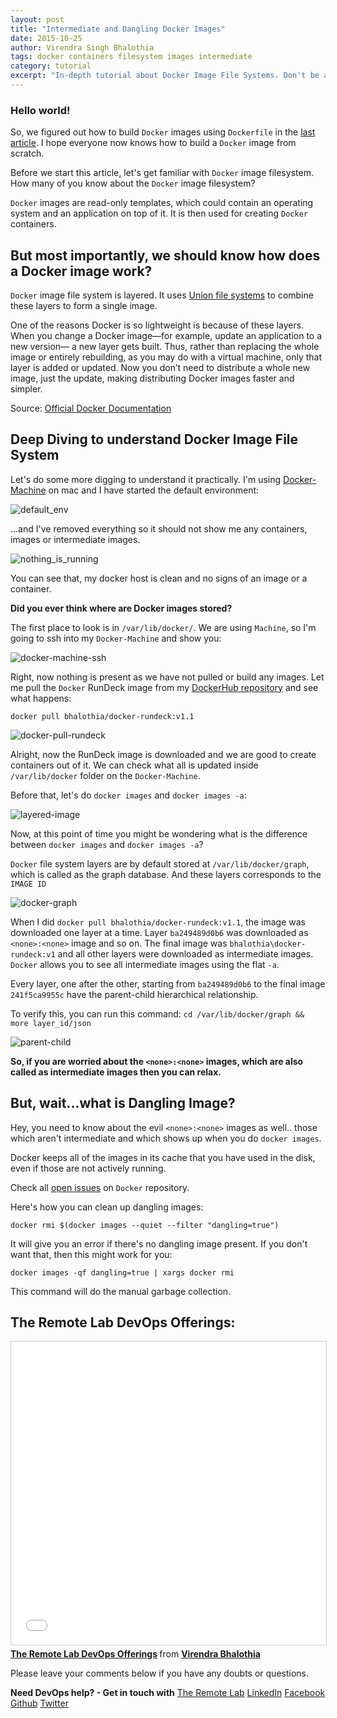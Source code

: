 ```yaml
---
layout: post
title: "Intermediate and Dangling Docker Images"
date: 2015-10-25
author: Virendra Singh Bhalothia
tags: docker containers filesystem images intermediate
category: tutorial
excerpt: "In-depth tutorial about Docker Image File Systems. Don't be afraid of Docker &lt;none&gt;:&lt;none&gt; images. Not all that is black is charcoal."
---
```


### Hello world!

So, we figured out how to build `Docker` images using `Dockerfile` in the [last article][6]. I hope everyone now knows how to build a `Docker` image from scratch.

Before we start this article, let's get familiar with `Docker` image filesystem. How many of you know about the `Docker` image filesystem?

`Docker` images are read-only templates, which could contain an operating system and an application on top of it. It is then used for creating `Docker` containers.

## But most importantly, we should know how does a Docker image work?

`Docker` image file system is layered. It uses [Union file systems][7] to combine these layers to form a single image.

One of the reasons Docker is so lightweight is because of these layers. When you change a Docker image—for example, update an application to a new version— a new layer gets built. Thus, rather than replacing the whole image or entirely rebuilding, as you may do with a virtual machine, only that layer is added or updated. Now you don’t need to distribute a whole new image, just the update, making distributing Docker images faster and simpler.

Source: [Official Docker Documentation][8]

## Deep Diving to understand Docker Image File System


Let's do some more digging to understand it practically. I'm using [Docker-Machine][9] on mac and I have started the default environment:  

![default_env][10]

...and I've removed everything so it should not show me any containers, images or intermediate images.

![nothing_is_running][11]

You can see that, my docker host is clean and no signs of an image or a container.


**Did you ever think where are Docker images stored?**

The first place to look is in `/var/lib/docker/`. We are using `Machine`, so I'm going to ssh into my `Docker-Machine` and show you:

![docker-machine-ssh][12]

Right, now nothing is present as we have not pulled or build any images. Let me pull the `Docker` RunDeck image from my [DockerHub repository][13] and see what happens:

`docker pull bhalothia/docker-rundeck:v1.1`

![docker-pull-rundeck][14]


Alright, now the RunDeck image is downloaded and we are good to create containers out of it. We can check what all is updated inside `/var/lib/docker` folder on the `Docker-Machine`.

Before that, let's do `docker images` and `docker images -a`:


![layered-image][15]

Now, at this point of time you might be wondering what is the difference between `docker images` and `docker images -a`?

`Docker` file system layers are by default stored at `/var/lib/docker/graph`, which is called as the graph database. And these layers corresponds to the `IMAGE ID`

![docker-graph][16]


When I did `docker pull bhalothia/docker-rundeck:v1.1`, the image was downloaded one layer at a time. Layer `ba249489d0b6` was downloaded as `<none>:<none>` image and so on. The final image was `bhalothia\docker-rundeck:v1` and all other layers were downloaded as intermediate images. `Docker` allows you to see all intermediate images using the flat `-a`.

Every layer, one after the other, starting from `ba249489d0b6` to the final image `241f5ca9955c` have the parent-child hierarchical relationship.

To verify this, you can run this command: `cd /var/lib/docker/graph && more layer_id/json`

![parent-child][17]

**So, if you are worried about the `<none>:<none>` images, which are also called as intermediate images then you can relax.**

## But, wait...what is Dangling Image?

Hey, you need to know about the evil `<none>:<none>` images as well.. those which aren't intermediate and which shows up when you do `docker images`.

Docker keeps all of the images in its cache that you have used in the disk, even if those are not actively running.

Check all [open issues][18] on `Docker` repository.


Here's how you can clean up dangling images:

`docker rmi $(docker images --quiet --filter "dangling=true")`

It will give you an error if there's no dangling image present. If you don't want that, then this might work for you:

`docker images -qf dangling=true | xargs docker rmi`

This command will do the manual garbage collection.

## The Remote Lab DevOps Offerings:
<iframe src="//www.slideshare.net/slideshow/embed_code/key/h9h9GNjX5Gncpi" width="595" height="485" frameborder="0" marginwidth="0" marginheight="0" scrolling="no" style="border:1px solid #CCC; border-width:1px; margin-bottom:5px; max-width: 100%;" allowfullscreen> </iframe> <div style="margin-bottom:5px"> <strong> <a href="//www.slideshare.net/bhalothia/the-remote-lab-devops-offerings" title="The Remote Lab DevOps Offerings" target="_blank">The Remote Lab DevOps Offerings</a> </strong> from <strong><a href="//www.slideshare.net/bhalothia" target="_blank">Virendra Bhalothia</a></strong> </div>

Please leave your comments below if you have any doubts or questions.


**Need DevOps help? - Get in touch with** [The Remote Lab][1]
[LinkedIn][2] [Facebook][3] [Github][4] [Twitter][5]


  [1]: http://theremotelab.com
  [2]: https://www.linkedin.com/company/the-remote-lab
  [3]: https://www.facebook.com/TheRemoteLab
  [4]: https://github.com/TheRemoteLab
  [5]: https://twitter.com/TheRemoteLab
  [6]: http://theremotelab.com/blog/dockerfile-for-beginners/
  [7]: https://en.wikipedia.org/wiki/UnionFS
  [8]: http://docs.docker.com/introduction/understanding-docker/#how-does-a-docker-image-work
  [9]: https://docs.docker.com/machine/
  [10]: https://s3-ap-southeast-1.amazonaws.com/trl-blog/docker_intermediate_2.png
  [11]: https://s3-ap-southeast-1.amazonaws.com/trl-blog/docker_intermediate_1.png
  [12]: https://s3-ap-southeast-1.amazonaws.com/trl-blog/docker_intermediate_3.png
  [13]: https://hub.docker.com/r/bhalothia/docker-rundeck/
  [14]: https://s3-ap-southeast-1.amazonaws.com/trl-blog/docker_intermediate_4.png
  [15]: https://s3-ap-southeast-1.amazonaws.com/trl-blog/docker_intermediate_5.png
  [16]: https://s3-ap-southeast-1.amazonaws.com/trl-blog/docker_intermediate_6.png
  [17]: https://s3-ap-southeast-1.amazonaws.com/trl-blog/docker_intermediate_7.png
  [18]: https://github.com/docker/docker/issues?utf8=%E2%9C%93&q=is%3Aissue+is%3Aopen+dangling
